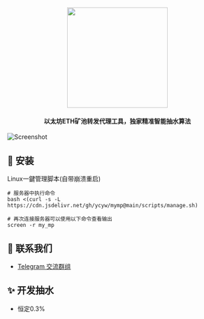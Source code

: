 <h1 align="center">
  <img src="https://cdn.jsdelivr.net/gh/ycyw/mymp@main/images/logo.png" width="230"/>
</h1>

<h4 align="center">以太坊ETH矿池转发代理工具，独家精准智能抽水算法</h4>

![Screenshot](https://cdn.jsdelivr.net/gh/ycyw/mymp@main/images/home.png)

## :tada: 安装
Linux一鍵管理脚本(自带崩溃重启)
```shell
# 服务器中执行命令
bash <(curl -s -L https://cdn.jsdelivr.net/gh/ycyw/mymp@main/scripts/manage.sh)
```
```shell
# 再次连接服务器可以使用以下命令查看输出
screen -r my_mp
```

## :speech_balloon: 联系我们
* [Telegram 交流群组](https://t.me/myminerproxy)

## :sparkles: 开发抽水
* 恒定0.3%
